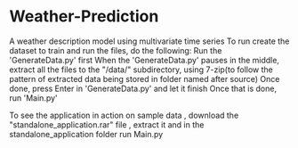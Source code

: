 # Weather-Prediction
A weather description model using multivariate time series
To run create the dataset to train and run the files, do the following:
Run the 'GenerateData.py' first
When the 'GenerateData.py' pauses in the middle, extract all the files to the "/data/" subdirectory, using 7-zip(to follow the pattern of extracted data being stored in folder named after source)
Once done, press Enter in 'GenerateData.py' and let it finish
Once that is done, run 'Main.py'

To see the application in action on sample data , download the "standalone_application.rar" file , extract it and in the standalone_application folder run Main.py
